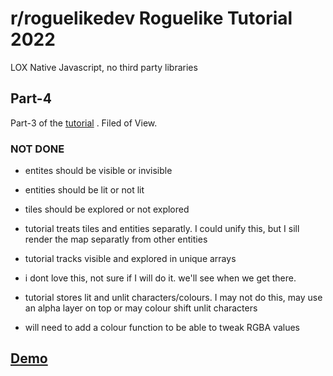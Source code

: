 # r/roguelikedev Roguelike Tutorial 2022
LOX
Native Javascript, no third party libraries

##  Part-4
Part-3 of the [tutorial](https://rogueliketutorials.com/tutorials/tcod/v2/part-4/) .  Filed of View.

### NOT DONE
- entites should be visible or invisible
- entities should be lit or not lit
- tiles should be explored or not explored
- tutorial treats tiles and entities separatly.  I could unify this, but I sill render the map separatly from other entities

- tutorial tracks visible and explored in unique arrays
- i dont love this, not sure if I will do it.  we'll see when we get there.

- tutorial stores lit and unlit characters/colours.  I may not do this, may use an alpha layer on top or may colour shift unlit characters

- will need to add a colour function to be able to tweak RGBA values


## [Demo](https://mootootwo.github.io/lox/part-4/)
